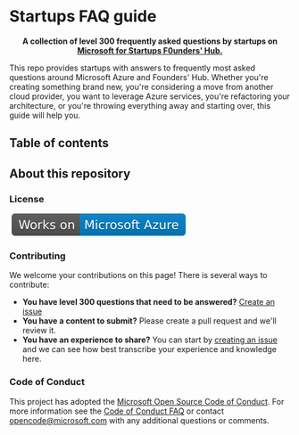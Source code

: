 # Startups FAQ guide

<p align="center">
    <span style="font-weight: bold;">A collection of level 300 frequently asked questions by startups on <a href="https://azure.microsoft.com?WT.mc_id=startups-github-cxa">Microsoft for Startups F0unders' Hub.</a><span>
</p>


This repo provides startups with answers to frequently most asked questions around Microsoft Azure and Founders' Hub. Whether you're creating something brand new, you're considering a move from another cloud provider, you want to leverage Azure services, you're refactoring your architecture, or you're throwing everything away and starting over, this guide will help you.

## **Table of contents**


## About this repository

### License
<p align="left">
<img src="https://img.shields.io/badge/License-MIT-yellow.svg" alt="" />&nbsp;<img src="./media/works-azure-badge.svg" alt="" />
</p>

### Contributing

We welcome your contributions on this page! There is several ways to contribute:

 - **You have level 300 questions that need to be answered?** [Create an issue](https://github.com/microsoft/startups/issues/new)
 - **You have a content to submit?** Please create a pull request and we'll review it.
 - **You have an experience to share?** You can start by [creating an issue](https://github.com/microsoft/startups/issues/new) and we can see how best transcribe your experience and knowledge here.

<!-- ### Contributors ✨

Thanks goes to these wonderful people: -->


### Code of Conduct

This project has adopted the [Microsoft Open Source Code of Conduct](https://opensource.microsoft.com/codeofconduct/). For more information see the [Code of Conduct FAQ](https://opensource.microsoft.com/codeofconduct/faq/) or contact [opencode@microsoft.com](mailto:opencode@microsoft.com) with any additional questions or comments.
